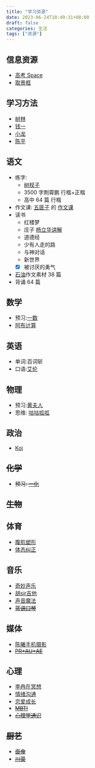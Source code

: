 ```yaml
---
title: "学习资源"
date: 2023-06-24T10:49:31+08:00
draft: false
categories: 生活
tags: ["资源"]
---
```


## 信息资源

- [高考 Space](https://b23.tv/5hS9GUe)
- [取景框](https://space.bilibili.com/40427625?spm_id_from=333.337.0.0)

## 学习方法
- [树林](https://b23.tv/zrjrN0K)
- [钱一](https://b23.tv/t1LWRmp)
- [小龙](https://b23.tv/V0mulHV)
- [陈平](https://pan.baidu.com/s/1FKcJanSKTe7nycpribbDvw?pwd=mgd1)

## 语文

- 练字:
  - [树杈子](https://space.bilibili.com/1797278)
  - 3500 字荆霄鹏 行楷+正楷
  - 高中 64 篇 行楷
- 作文课: [五匪子](https://b23.tv/o7FSBYZ)
  的 [作文课](https://pan.baidu.com/s/1Wwgn4Y6QS2nEgf-QMeFlCQ?pwd=7ad7)
- 读书
  - 红楼梦
  - 庄子 [杨立华讲解](https://pan.baidu.com/s/1Z4xMNEZlWj7s7LlulaTKbQ?pwd=ltha)
  - 道德经
  - 少有人走的路
  - 与神对话
  - 新世界
  - [x] 被讨厌的勇气
- [石油](https://space.bilibili.com/39737405)作文素材 38 篇
- 背诵 64 篇

## 数学

- 预习:[一数](https://b23.tv/saajvbR)
- [阿布计算](https://pan.baidu.com/s/1QGM0mnzHnwxBaDMOhmOF9g?pwd=7ad7)

## 英语

- 单词:百词斩
- 口语:[艾伦](https://pan.baidu.com/s/1HASQyCJTLo8ygZr7VckYwA?pwd=7ad7)

## 物理

- 预习:[黄夫人](https://b23.tv/JCJiROH)
- 思维: [咕咕呱呱](https://space.bilibili.com/627552701/channel/collectiondetail?sid=126084&ctype=0)

## 政治

- [Koi](https://space.bilibili.com/280683362/channel/collectiondetail?sid=561807)

## ~~化学~~

- ~~预习: [一化](https://www.bilibili.com/video/BV1Qi4y1R7tW)~~

## ~~生物~~

## 体育

- [腹肌塑形](https://pan.baidu.com/s/17Pt6Uvy-D3woZYU3_mmeNA?pwd=yeo7)
- [体态纠正](https://pan.baidu.com/s/1OAm6HhfZ8SXJIkE1aByzsg?pwd=7ad7)

## 音乐

- [奇妙声乐](https://pan.baidu.com/s/1g_BzdQTrE1SgMOgBVl7Rjg?pwd=fskm)
- [胡sir吉他](https://pan.baidu.com/s/1BYR_zd2gA5HdKjtqLuUz_w?pwd=bhqw)
- [声音魔法](https://pan.baidu.com/s/1nQ9nmqe47jkFoN-9-m7GSw?pwd=zik5)
- ~~[蓝调口琴 ](https://www.bilibili.com/video/BV1EC4y1b7qx/?spm_id_from=333.337.search-card.all.click)~~


## 媒体

- [陈曦手机摄影](https://pan.baidu.com/s/1OpGFM7_CF6oarRZMfIxLnQ?pwd=jbcp)
- ~~[PR+AU+AE](https://pan.baidu.com/s/1j7sXHsOXp6DwVF2zdVqhQQ?pwd=tu5z)~~

## 心理

- [李冉在冥想](https://pan.baidu.com/s/1_ZlydY4fCki8u64jDISD5Q?pwd=kn5o)
- [情绪沟通](https://pan.baidu.com/s/15W7cAMFJ4vCyEMo_nPDYmg?pwd=ueyo)
- [恋爱成长](https://pan.baidu.com/s/1dX-Ek9qu7eEmBMO8ZTUvdQ?pwd=pcck)
- ~~[MBTI](https://pan.baidu.com/s/1Jy406jSG-OA4ZYMEnrUCRQ?pwd=5qu9)~~
- ~~[心理学通识](https://pan.baidu.com/s/1ggl0Sfq7MW97VPkC3hg3Uw?pwd=zw8h)~~

## ~~厨艺~~

- ~~[面食](https://pan.baidu.com/s/1HmMXrvMXJ61qRHKSEHf6zg?pwd=3k33)~~
- ~~[川菜](https://pan.baidu.com/s/12RZu-zVih3jxftJ1x2UKwQ?pwd=3ws4)~~